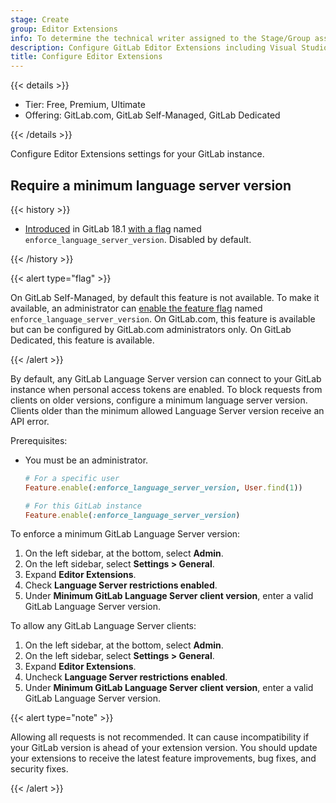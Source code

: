 ```yaml
---
stage: Create
group: Editor Extensions
info: To determine the technical writer assigned to the Stage/Group associated with this page, see https://handbook.gitlab.com/handbook/product/ux/technical-writing/#assignments
description: Configure GitLab Editor Extensions including Visual Studio Code, JetBrains IDEs, Visual Studio, Eclipse and Neovim.
title: Configure Editor Extensions
---
```


{{< details >}}

- Tier: Free, Premium, Ultimate
- Offering: GitLab.com, GitLab Self-Managed, GitLab Dedicated

{{< /details >}}

Configure Editor Extensions settings for your GitLab instance.

## Require a minimum language server version

{{< history >}}

- [Introduced](https://gitlab.com/gitlab-org/gitlab/-/issues/541744) in GitLab 18.1 [with a flag](../feature_flags.md) named `enforce_language_server_version`. Disabled by default.

{{< /history >}}

{{< alert type="flag" >}}

On GitLab Self-Managed, by default this feature is not available. To make it available, an administrator can [enable the feature flag](../feature_flags.md) named `enforce_language_server_version`.
On GitLab.com, this feature is available but can be configured by GitLab.com administrators only.
On GitLab Dedicated, this feature is available.

{{< /alert >}}

By default, any GitLab Language Server version can connect to your GitLab instance when
personal access tokens are enabled. To block requests from clients on older versions,
configure a minimum language server version. Clients older than the minimum allowed
Language Server version receive an API error.

Prerequisites:

- You must be an administrator.

  ```ruby
  # For a specific user
  Feature.enable(:enforce_language_server_version, User.find(1))

  # For this GitLab instance
  Feature.enable(:enforce_language_server_version)
  ```

To enforce a minimum GitLab Language Server version:

1. On the left sidebar, at the bottom, select **Admin**.
1. On the left sidebar, select **Settings > General**.
1. Expand **Editor Extensions**.
1. Check **Language Server restrictions enabled**.
1. Under **Minimum GitLab Language Server client version**, enter a valid GitLab Language Server version.

To allow any GitLab Language Server clients:

1. On the left sidebar, at the bottom, select **Admin**.
1. On the left sidebar, select **Settings > General**.
1. Expand **Editor Extensions**.
1. Uncheck **Language Server restrictions enabled**.
1. Under **Minimum GitLab Language Server client version**, enter a valid GitLab Language Server version.

{{< alert type="note" >}}

Allowing all requests is not recommended. It can cause incompatibility if your
GitLab version is ahead of your extension version. You should update your extensions
to receive the latest feature improvements, bug fixes, and security fixes.

{{< /alert >}}
